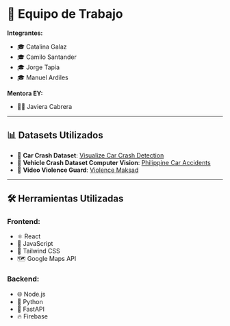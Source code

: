 # 👥 **Equipo de Trabajo**

**Integrantes:**
- 🎓 Catalina Galaz
- 🎓 Camilo Santander
- 🎓 Jorge Tapia
- 🎓 Manuel Ardiles

**Mentora EY:** 
- 👩‍🏫 Javiera Cabrera 

---

## 📊 **Datasets Utilizados**

- 🚗 **Car Crash Dataset**: [Visualize Car Crash Detection](https://www.kaggle.com/code/saswattulo/visualize-car-crash-detection)
- 🚓 **Vehicle Crash Dataset Computer Vision**: [Philippine Car Accidents](https://universe.roboflow.com/garciabrandon/philippine-car-accidents)
- 🎥 **Video Violence Guard**: [Violence Maksad](https://universe.roboflow.com/jaishreeram/violence_maksad/browse?queryText=&pageSize=50&startingIndex=0&browseQuery=true)

---

## 🛠️ **Herramientas Utilizadas**

### **Frontend:**
- ⚛️ React
- 📜 JavaScript
- 🎨 Tailwind CSS
- 🗺️ Google Maps API

### **Backend:**
- 🌐 Node.js
- 🐍 Python
- 🚀 FastAPI
- 🔥 Firebase
